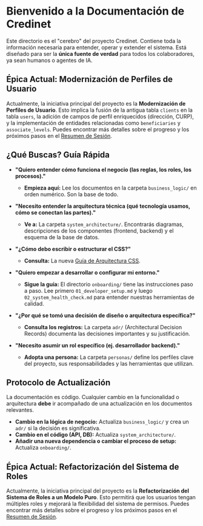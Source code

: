 # Bienvenido a la Documentación de Credinet

Este directorio es el "cerebro" del proyecto Credinet. Contiene toda la información necesaria para entender, operar y extender el sistema. Está diseñado para ser la **única fuente de verdad** para todos los colaboradores, ya sean humanos o agentes de IA.

## Épica Actual: Modernización de Perfiles de Usuario

Actualmente, la iniciativa principal del proyecto es la **Modernización de Perfiles de Usuario**. Esto implica la fusión de la antigua tabla `clients` en la tabla `users`, la adición de campos de perfil enriquecidos (dirección, CURP), y la implementación de entidades relacionadas como `beneficiaries` y `associate_levels`. Puedes encontrar más detalles sobre el progreso y los próximos pasos en el [Resumen de Sesión](./session_summary.md).

## ¿Qué Buscas? Guía Rápida

-   **"Quiero entender cómo funciona el negocio (las reglas, los roles, los procesos)."**
    -   **Empieza aquí:** Lee los documentos en la carpeta `business_logic/` en orden numérico. Son la base de todo.

-   **"Necesito entender la arquitectura técnica (qué tecnología usamos, cómo se conectan las partes)."**
    -   **Ve a:** La carpeta `system_architecture/`. Encontrarás diagramas, descripciones de los componentes (frontend, backend) y el esquema de la base de datos.

-   **"¿Cómo debo escribir o estructurar el CSS?"**
    -   **Consulta:** La nueva [Guía de Arquitectura CSS](./guides/05_css_architecture_and_style_guide.md).

-   **"Quiero empezar a desarrollar o configurar mi entorno."**
    -   **Sigue la guía:** El directorio `onboarding/` tiene las instrucciones paso a paso. Lee primero `01_developer_setup.md` y luego `02_system_health_check.md` para entender nuestras herramientas de calidad.

-   **"¿Por qué se tomó una decisión de diseño o arquitectura específica?"**
    -   **Consulta los registros:** La carpeta `adr/` (Architectural Decision Records) documenta las decisiones importantes y su justificación.

-   **"Necesito asumir un rol específico (ej. desarrollador backend)."**
    -   **Adopta una persona:** La carpeta `personas/` define los perfiles clave del proyecto, sus responsabilidades y las herramientas que utilizan.

## Protocolo de Actualización

La documentación es código. Cualquier cambio en la funcionalidad o arquitectura **debe** ir acompañado de una actualización en los documentos relevantes.

-   **Cambio en la lógica de negocio:** Actualiza `business_logic/` y crea un `adr/` si la decisión es significativa.
-   **Cambio en el código (API, DB):** Actualiza `system_architecture/`.
-   **Añadir una nueva dependencia o cambiar el proceso de setup:** Actualiza `onboarding/`.

## Épica Actual: Refactorización del Sistema de Roles

Actualmente, la iniciativa principal del proyecto es la **Refactorización del Sistema de Roles a un Modelo Puro**. Esto permitirá que los usuarios tengan múltiples roles y mejorará la flexibilidad del sistema de permisos. Puedes encontrar más detalles sobre el progreso y los próximos pasos en el [Resumen de Sesión](./session_summary.md).
